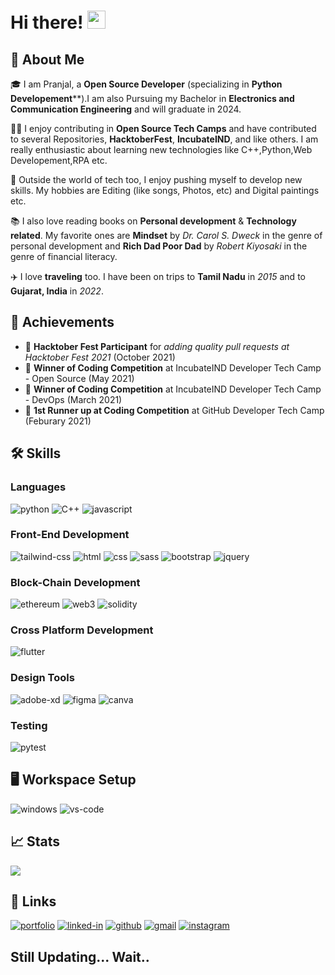 # Hi there! <img src="https://media.giphy.com/media/hvRJCLFzcasrR4ia7z/giphy.gif" width="29px" height="29px">

## 🚀 About Me

🎓 I am Pranjal, a **Open Source Developer** (specializing in **Python Developement****).I am also Pursuing my Bachelor in **Electronics and Communication Engineering** and will graduate in 2024.

👨‍💻 I enjoy contributing in **Open Source Tech Camps** and have contributed to several Repositories, **HacktoberFest**, **IncubateIND**, and like others. I am really enthusiastic about learning new technologies like C++,Python,Web Developement,RPA etc.

🎸 Outside the world of tech too, I enjoy pushing myself to develop new skills. My hobbies are Editing (like songs, Photos, etc) and Digital paintings etc.

📚 I also love reading books on **Personal development** & **Technology related**. My favorite ones are **Mindset** by _Dr. Carol S. Dweck_ in the genre of personal development and **Rich Dad Poor Dad** by _Robert Kiyosaki_ in the genre of financial literacy.

✈️ I love **traveling** too. I have been on trips to **Tamil Nadu** in _2015_ and to **Gujarat, India** in _2022_.

## 🏅 Achievements

-   🤝 **Hacktober Fest Participant** for _adding quality pull requests at Hacktober Fest 2021_ (October 2021)
-   🥇 **Winner of Coding Competition** at IncubateIND Developer Tech Camp - Open Source (May 2021)
-   🥉 **Winner of Coding Competition** at IncubateIND Developer Tech Camp - DevOps (March 2021)
-   🥈 **1st Runner up at Coding Competition** at GitHub Developer Tech Camp (Feburary 2021)


## 🛠️ Skills

### Languages

![python](https://img.shields.io/badge/Python-3776AB?style=for-the-badge&logo=python&logoColor=white)
![C++](https://img.shields.io/badge/TypeScript-3178C6?style=for-the-badge&logo=typescript&logoColor=white)
![javascript](https://img.shields.io/badge/JavaScript-323330?style=for-the-badge&logo=javascript&logoColor=F7DF1E)

### Front-End Development

![tailwind-css](https://img.shields.io/badge/tailwind_css-06B6D4?style=for-the-badge&logo=tailwind-css&logoColor=white)
![html](https://img.shields.io/badge/HTML5-E34F26?style=for-the-badge&logo=html5&logoColor=white)
![css](https://img.shields.io/badge/CSS3-1572B6?style=for-the-badge&logo=css3&logoColor=white)
![sass](https://img.shields.io/badge/SASS-CC6699?style=for-the-badge&logo=sass&logoColor=white)
![bootstrap](https://img.shields.io/badge/Bootstrap-563D7C?style=for-the-badge&logo=bootstrap&logoColor=white)
![jquery](https://img.shields.io/badge/jQuery-0769AD?style=for-the-badge&logo=jquery&logoColor=white)

### Block-Chain Development

![ethereum](https://img.shields.io/badge/Ethereum-3C3C3D?style=for-the-badge&logo=ethereum&logoColor=white)
![web3](https://img.shields.io/badge/Web_3-F16822?style=for-the-badge&logo=web3.js&logoColor=white)
![solidity](https://img.shields.io/badge/Solidity-363636?style=for-the-badge&logo=solidity&logoColor=white)

### Cross Platform Development

![flutter](https://img.shields.io/badge/Flutter-28B6F6?style=for-the-badge&logo=flutter&logoColor=white)

### Design Tools

![adobe-xd](https://img.shields.io/badge/adobe_xd-470137?style=for-the-badge&logo=adobe-xd&logoColor=white)
![figma](https://img.shields.io/badge/figma-000000?style=for-the-badge&logo=figma&logoColor=white)
![canva](https://img.shields.io/badge/canva-00C4CC?style=for-the-badge&logo=canva&logoColor=white)

### Testing

![pytest](https://img.shields.io/badge/Pytest-3776AB?style=for-the-badge&logo=python&logoColor=white)

## 🖥️ Workspace Setup

![windows](https://img.shields.io/badge/Windows_10-0078D6?style=for-the-badge&logo=windows&logoColor=white)
![vs-code](https://img.shields.io/badge/VS_Code-007ACC?style=for-the-badge&logo=Visual-Studio-Code&logoColor=white)

## 📈 Stats
<div align="left">
    <img src="https://github-profile-trophy.vercel.app/?username=pranjal698&theme=onedark&no-frame=true"/>
</div>

## 🔗 Links

[![portfolio](https://img.shields.io/badge/Portfolio-5340ff?style=for-the-badge&logo=Google-chrome&logoColor=white)](https://pranjal698.github.io/Pranjal-Portfolio/)
[![linked-in](https://img.shields.io/badge/Linked_In-0077B5?style=for-the-badge&logo=LinkedIn&logoColor=white)](https://www.linkedin.com/in/pranjal-gupta-4520b51b8/)
[![github](https://img.shields.io/badge/GitHub-000000?style=for-the-badge&logo=GitHub&logoColor=white)](https://github.com/pranjal698)
[![gmail](https://img.shields.io/badge/Gmail-D14836?style=for-the-badge&logo=Gmail&logoColor=white)](mailto:https://github.com/pranjal698)
[![instagram](https://img.shields.io/badge/Instagram-E4405F?style=for-the-badge&logo=instagram&logoColor=white)](https://www.instagram.com/_impranjal_/)

## Still Updating... Wait..
